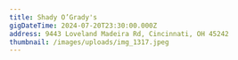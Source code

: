 ```yaml
---
title: Shady O’Grady's
gigDateTime: 2024-07-20T23:30:00.000Z
address: 9443 Loveland Madeira Rd, Cincinnati, OH 45242
thumbnail: /images/uploads/img_1317.jpeg
---
```

